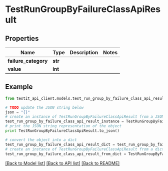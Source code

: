 # TestRunGroupByFailureClassApiResult


## Properties
Name | Type | Description | Notes
------------ | ------------- | ------------- | -------------
**failure_category** | **str** |  | 
**value** | **int** |  | 

## Example

```python
from testit_api_client.models.test_run_group_by_failure_class_api_result import TestRunGroupByFailureClassApiResult

# TODO update the JSON string below
json = "{}"
# create an instance of TestRunGroupByFailureClassApiResult from a JSON string
test_run_group_by_failure_class_api_result_instance = TestRunGroupByFailureClassApiResult.from_json(json)
# print the JSON string representation of the object
print TestRunGroupByFailureClassApiResult.to_json()

# convert the object into a dict
test_run_group_by_failure_class_api_result_dict = test_run_group_by_failure_class_api_result_instance.to_dict()
# create an instance of TestRunGroupByFailureClassApiResult from a dict
test_run_group_by_failure_class_api_result_from_dict = TestRunGroupByFailureClassApiResult.from_dict(test_run_group_by_failure_class_api_result_dict)
```
[[Back to Model list]](../README.md#documentation-for-models) [[Back to API list]](../README.md#documentation-for-api-endpoints) [[Back to README]](../README.md)


